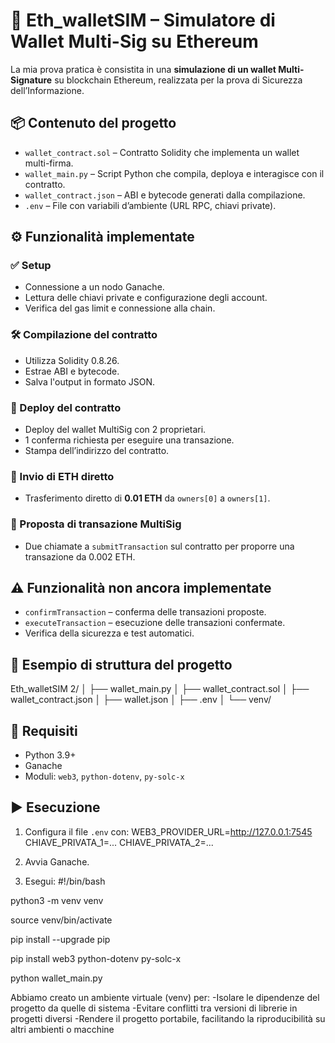 # 🔐 Eth_walletSIM – Simulatore di Wallet Multi-Sig su Ethereum

La mia prova pratica è consistita in una **simulazione di un wallet Multi-Signature** su blockchain Ethereum, realizzata per la prova di Sicurezza dell’Informazione.

## 📦 Contenuto del progetto

- `wallet_contract.sol` – Contratto Solidity che implementa un wallet multi-firma.
- `wallet_main.py` – Script Python che compila, deploya e interagisce con il contratto.
- `wallet_contract.json` – ABI e bytecode generati dalla compilazione.
- `.env` – File con variabili d’ambiente (URL RPC, chiavi private).

## ⚙️ Funzionalità implementate

### ✅ Setup

- Connessione a un nodo Ganache.
- Lettura delle chiavi private e configurazione degli account.
- Verifica del gas limit e connessione alla chain.

### 🛠️ Compilazione del contratto

- Utilizza Solidity 0.8.26.
- Estrae ABI e bytecode.
- Salva l'output in formato JSON.

### 🚀 Deploy del contratto

- Deploy del wallet MultiSig con 2 proprietari.
- 1 conferma richiesta per eseguire una transazione.
- Stampa dell’indirizzo del contratto.

### 💸 Invio di ETH diretto

- Trasferimento diretto di **0.01 ETH** da `owners[0]` a `owners[1]`.

### 📝 Proposta di transazione MultiSig

- Due chiamate a `submitTransaction` sul contratto per proporre una transazione da 0.002 ETH.

## ⚠️ Funzionalità **non** ancora implementate

- `confirmTransaction` – conferma delle transazioni proposte.
- `executeTransaction` – esecuzione delle transazioni confermate.
- Verifica della sicurezza e test automatici.

## 📁 Esempio di struttura del progetto

Eth_walletSIM 2/
│
├── wallet_main.py
│
├── wallet_contract.sol
│
├── wallet_contract.json
│
├── wallet.json
│
├── .env
│
└── venv/

## 🧪 Requisiti

- Python 3.9+
- Ganache
- Moduli: `web3`, `python-dotenv`, `py-solc-x`

## ▶️ Esecuzione

1. Configura il file `.env` con:
WEB3_PROVIDER_URL=http://127.0.0.1:7545
CHIAVE_PRIVATA_1=...
CHIAVE_PRIVATA_2=...

2. Avvia Ganache.

3. Esegui:
#!/bin/bash

python3 -m venv venv

source venv/bin/activate

pip install --upgrade pip

pip install web3 python-dotenv py-solc-x

python wallet_main.py

Abbiamo creato un ambiente virtuale (venv) per: 
-Isolare le dipendenze del progetto da quelle di sistema
-Evitare conflitti tra versioni di librerie in progetti diversi
-Rendere il progetto portabile, facilitando la riproducibilità su altri ambienti o macchine

